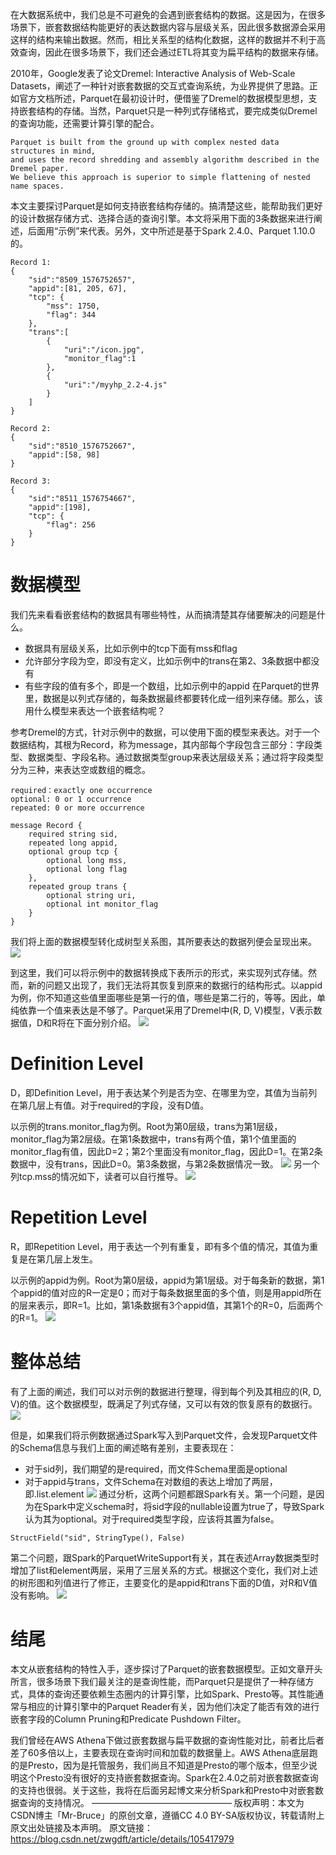 在大数据系统中，我们总是不可避免的会遇到嵌套结构的数据。这是因为，在很多场景下，嵌套数据结构能更好的表达数据内容与层级关系，因此很多数据源会采用这样的结构来输出数据。然而，相比关系型的结构化数据，这样的数据并不利于高效查询，因此在很多场景下，我们还会通过ETL将其变为扁平结构的数据来存储。

2010年，Google发表了论文Dremel: Interactive Analysis of Web-Scale Datasets，阐述了一种针对嵌套数据的交互式查询系统，为业界提供了思路。正如官方文档所述，Parquet在最初设计时，便借鉴了Dremel的数据模型思想，支持嵌套结构的存储。当然，Parquet只是一种列式存储格式，要完成类似Dremel的查询功能，还需要计算引擎的配合。

```
Parquet is built from the ground up with complex nested data structures in mind, 
and uses the record shredding and assembly algorithm described in the Dremel paper. 
We believe this approach is superior to simple flattening of nested name spaces.
```
本文主要探讨Parquet是如何支持嵌套结构存储的。搞清楚这些，能帮助我们更好的设计数据存储方式、选择合适的查询引擎。本文将采用下面的3条数据来进行阐述，后面用“示例”来代表。另外，文中所述是基于Spark 2.4.0、Parquet 1.10.0的。

```
Record 1:
{
    "sid":"8509_1576752657",
    "appid":[81, 205, 67],
    "tcp": {
        "mss": 1750,
        "flag": 344
    },
    "trans":[
        {
            "uri":"/icon.jpg",
            "monitor_flag":1
        },
        {
            "uri":"/myyhp_2.2-4.js"
        }
    ]
}

Record 2:
{
    "sid":"8510_1576752667",
    "appid":[58, 98]
}

Record 3:
{
    "sid":"8511_1576754667",
    "appid":[198],
    "tcp": {
        "flag": 256
    }
}

```

# 数据模型
我们先来看看嵌套结构的数据具有哪些特性，从而搞清楚其存储要解决的问题是什么。

- 数据具有层级关系，比如示例中的tcp下面有mss和flag
- 允许部分字段为空，即没有定义，比如示例中的trans在第2、3条数据中都没有
- 有些字段的值有多个，即是一个数组，比如示例中的appid
在Parquet的世界里，数据是以列式存储的，每条数据最终都要转化成一组列来存储。那么，该用什么模型来表达一个嵌套结构呢？

参考Dremel的方式，针对示例中的数据，可以使用下面的模型来表达。对于一个数据结构，其根为Record，称为message，其内部每个字段包含三部分：字段类型、数据类型、字段名称。通过数据类型group来表达层级关系；通过将字段类型分为三种，来表达空或数组的概念。
```
required：exactly one occurrence
optional: 0 or 1 occurrence
repeated: 0 or more occurrence
```

```
message Record {
	required string sid, 
	repeated long appid,
	optional group tcp {
		optional long mss,
		optional long flag
	},
	repeated group trans {
		optional string uri,
		optional int monitor_flag
	}
}
```
我们将上面的数据模型转化成树型关系图，其所要表达的数据列便会呈现出来。
![](.parquet_嵌套数据模型_images/ad7ff669.png)

到这里，我们可以将示例中的数据转换成下表所示的形式，来实现列式存储。然而，新的问题又出现了，我们无法将其恢复到原来的数据行的结构形式。以appid为例，你不知道这些值里面哪些是第一行的值，哪些是第二行的，等等。因此，单纯依靠一个值来表达是不够了。Parquet采用了Dremel中(R, D, V)模型，V表示数据值，D和R将在下面分别介绍。
![](.parquet_嵌套数据模型_images/c79997f9.png)

# Definition Level
D，即Definition Level，用于表达某个列是否为空、在哪里为空，其值为当前列在第几层上有值。对于required的字段，没有D值。

以示例的trans.monitor_flag为例。Root为第0层级，trans为第1层级，monitor_flag为第2层级。在第1条数据中，trans有两个值，第1个值里面的monitor_flag有值，因此D=2；第2个里面没有monitor_flag，因此D=1。在第2条数据中，没有trans，因此D=0。第3条数据，与第2条数据情况一致。
![](.parquet_嵌套数据模型_images/ba62d9a8.png)
另一个列tcp.mss的情况如下，读者可以自行推导。
![](.parquet_嵌套数据模型_images/db26ee94.png)

# Repetition Level
R，即Repetition Level，用于表达一个列有重复，即有多个值的情况，其值为重复是在第几层上发生。

以示例的appid为例。Root为第0层级，appid为第1层级。对于每条新的数据，第1个appid的值对应的R一定是0；而对于每条数据里面的多个值，则是用appid所在的层来表示，即R=1。比如，第1条数据有3个appid值，其第1个的R=0，后面两个的R=1。
![](.parquet_嵌套数据模型_images/56e16e46.png)

# 整体总结
有了上面的阐述，我们可以对示例的数据进行整理，得到每个列及其相应的(R, D, V)的值。这个数据模型，既满足了列式存储，又可以有效的恢复原有的数据行。
![](.parquet_嵌套数据模型_images/79e20a0b.png)

但是，如果我们将示例数据通过Spark写入到Parquet文件，会发现Parquet文件的Schema信息与我们上面的阐述略有差别，主要表现在：

- 对于sid列，我们期望的是required，而文件Schema里面是optional
- 对于appid与trans，文件Schema在对数组的表达上增加了两层，即.list.element
![](.parquet_嵌套数据模型_images/4958fe0c.png)
通过分析，这两个问题都跟Spark有关。第一个问题，是因为在Spark中定义schema时，将sid字段的nullable设置为true了，导致Spark认为其为optional。对于required类型字段，应该将其置为false。

```
StructField("sid", StringType(), False)
```

第二个问题，跟Spark的ParquetWriteSupport有关，其在表述Array数据类型时增加了list和element两层，采用了三层关系的方式。根据这个变化，我们对上述的树形图和列值进行了修正，主要变化的是appid和trans下面的D值，对R和V值没有影响。
![](.parquet_嵌套数据模型_images/c125bfa5.png)

# 结尾
本文从嵌套结构的特性入手，逐步探讨了Parquet的嵌套数据模型。正如文章开头所言，很多场景下我们最关注的是查询性能，而Parquet只是提供了一种存储方式，具体的查询还要依赖生态圈内的计算引擎，比如Spark、Presto等。其性能通常与相应的计算引擎中的Parquet Reader有关，因为他们决定了能否有效的进行嵌套字段的Column Pruning和Predicate Pushdown Filter。

我们曾经在AWS Athena下做过嵌套数据与扁平数据的查询性能对比，前者比后者差了60多倍以上，主要表现在查询时间和加载的数据量上。AWS Athena底层跑的是Presto，因为是托管服务，我们尚且不知道是Presto的哪个版本，但至少说明这个Presto没有很好的支持嵌套数据查询。Spark在2.4.0之前对嵌套数据查询的支持也很弱。关于这些，我将在后面另起博文来分析Spark和Presto中对嵌套数据查询的支持情况。
————————————————
版权声明：本文为CSDN博主「Mr-Bruce」的原创文章，遵循CC 4.0 BY-SA版权协议，转载请附上原文出处链接及本声明。
原文链接：https://blog.csdn.net/zwgdft/article/details/105417979